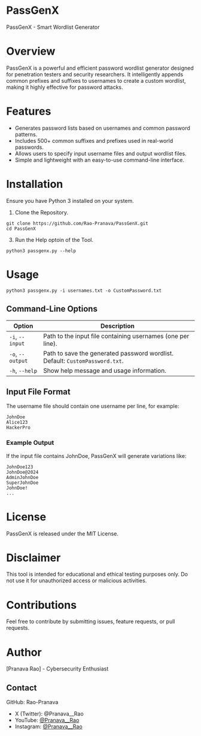 # PassGenX
PassGenX - Smart Wordlist Generator

# Overview

PassGenX is a powerful and efficient password wordlist generator designed for penetration testers and security researchers. It intelligently appends common prefixes and suffixes to usernames to create a custom wordlist, making it highly effective for password attacks.

# Features

* Generates password lists based on usernames and common password patterns.
* Includes 500+ common suffixes and prefixes used in real-world passwords.
* Allows users to specify input username files and output wordlist files.
* Simple and lightweight with an easy-to-use command-line interface.

# Installation

Ensure you have Python 3 installed on your system.

1. Clone the Repository.

```
git clone https://github.com/Rao-Pranava/PassGenX.git
cd PassGenX
```
3. Run the Help optoin of the Tool.
```
python3 passgenx.py --help
```

# Usage

```
python3 passgenx.py -i usernames.txt -o CustomPassword.txt
```

## Command-Line Options

| Option       | Description |
|-------------|------------|
| `-i`, `--input`  | Path to the input file containing usernames (one per line). |
| `-o`, `--output` | Path to save the generated password wordlist. Default: `CustomPassword.txt`. |
| `-h`, `--help`   | Show help message and usage information. |

## Input File Format

The username file should contain one username per line, for example:

```
JohnDoe
Alice123
HackerPro
```

### Example Output

If the input file contains JohnDoe, PassGenX will generate variations like:

```
JohnDoe123
JohnDoe@2024
AdminJohnDoe
SuperJohnDoe
JohnDoe!
...
```

# License

PassGenX is released under the MIT License.

# Disclaimer

This tool is intended for educational and ethical testing purposes only. Do not use it for unauthorized access or malicious activities.

# Contributions

Feel free to contribute by submitting issues, feature requests, or pull requests.

# Author

[Pranava Rao] - Cybersecurity Enthusiast

## Contact

GitHub: Rao-Pranava
* X (Twitter): @Pranava__Rao
* YouTube: [@Pranava__Rao](https://www.youtube.com/@pranava__rao)
* Instagram: [@Pranava__Rao](https://www.instagram.com/pranava__rao/)
